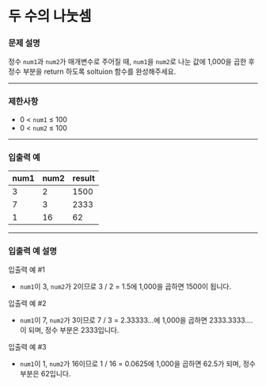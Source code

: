 # 두 수의 나눗셈

### **문제 설명**

정수 `num1`과 `num2`가 매개변수로 주어질 때, `num1`을 `num2`로 나눈 값에 1,000을 곱한 후 정수 부분을 return 하도록 soltuion 함수를 완성해주세요.

---

### **제한사항**

- 0 < `num1` ≤ 100
- 0 < `num2` ≤ 100

---

### **입출력 예**

| num1 | num2 | result |
| --- | --- | --- |
| 3 | 2 | 1500 |
| 7 | 3 | 2333 |
| 1 | 16 | 62 |

---

### **입출력 예 설명**

입출력 예 #1

- `num1`이 3, `num2`가 2이므로 3 / 2 = 1.5에 1,000을 곱하면 1500이 됩니다.

입출력 예 #2

- `num1`이 7, `num2`가 3이므로 7 / 3 = 2.33333...에 1,000을 곱하면 2333.3333.... 이 되며, 정수 부분은 2333입니다.

입출력 예 #3

- `num1`이 1, `num2`가 16이므로 1 / 16 = 0.0625에 1,000을 곱하면 62.5가 되며, 정수 부분은 62입니다.
